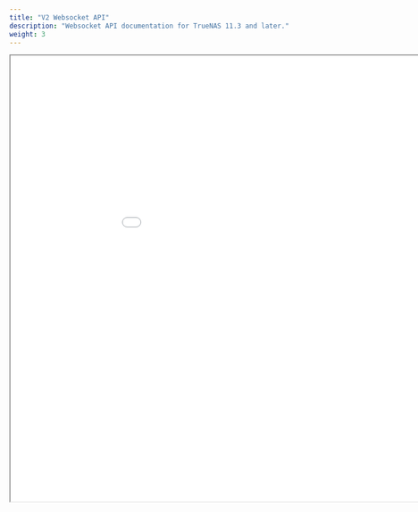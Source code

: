 ```yaml
---
title: "V2 Websocket API"
description: "Websocket API documentation for TrueNAS 11.3 and later."
weight: 3
---
```



<iframe id="inlineFrameExample"
    title="Inline Frame Example"
    width="1000"
    height="800"
    src="../websocket_api.html">
</iframe>
